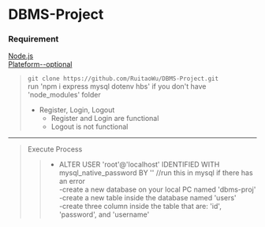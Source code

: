 # DBMS-Project<br>
### Requirement<br>
[Node.js](https://nodejs.org/en/)<br>
[Plateform--optional](https://www.apachefriends.org/index.html)<br>
> `git clone https://github.com/RuitaoWu/DBMS-Project.git`<br>
> run 'npm i express mysql dotenv hbs' if you don't have 'node_modules' folder
> - Register, Login, Logout
>   - Register and Login are functional
>   - Logout is not functional
---
> Execute Process<br>
>> - ALTER USER 'root'@'localhost' IDENTIFIED WITH mysql_native_password BY '' //run this in mysql if there has an error<br>
>> -create a new database on your local PC named 'dbms-proj'<br>
>> -create a new table inside the database named 'users'<br>
>> -create three column inside the table that are: 'id', 'password', and 'username'<br>
